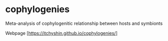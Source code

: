 # cophylogenies
Meta-analysis of cophylogenitic relationship between hosts and symbionts

Webpage [https://itchyshin.github.io/cophylogenies/]
